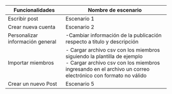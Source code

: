 | Funcionalidades        | Nombre de escenario |
|-----------------------|---------------------|
| Escribir post          | Escenario 1         |
| Crear nueva cuenta         | Escenario 2         |
| Personalizar información general| -Cambiar información de la publicación respecto a titulo y descripción  <br>         |
| Importar miembros      |  - Cargar archivo csv con los miembros siguiendo la plantilla de ejemplo <br> - Cargar archivo csv con los miembros ingresando en el archivo un correo electrónico con formato no válido        |
| Crear un nuevo Post    | Escenario 5         |

